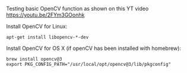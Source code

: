 Testing basic OpenCV function as shown on this YT video https://youtu.be/2FYm3GOonhk

Install OpenCV for Linux:
```
apt-get install libopencv-*-dev
```

Install OpenCV for OS X (if openCV has been installed with homebrew):
```
brew install opencv@3
export PKG_CONFIG_PATH="/usr/local/opt/opencv@3/lib/pkgconfig"
```
